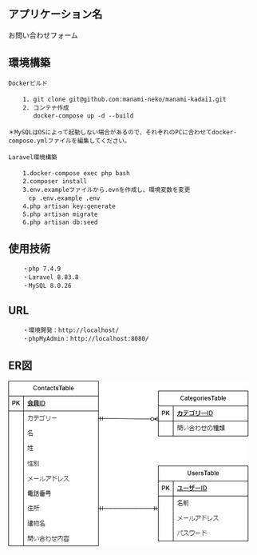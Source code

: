 ## アプリケーション名
お問い合わせフォーム

## 環境構築
```
Dockerビルド

    1. git clone git@github.com:manami-neko/manami-kadai1.git
    2. コンテナ作成
       docker-compose up -d --build

＊MySQLはOSによって起動しない場合があるので、それぞれのPCに合わせてdocker-compose.ymlファイルを編集してください。

Laravel環境構築

    1.docker-compose exec php bash
    2.composer install
    3.env.exampleファイルから.evnを作成し、環境変数を変更
    　cp .env.example .env
    4.php artisan key:generate
    5.php artisan migrate
    6.php artisan db:seed
```

## 使用技術

```
    ・php 7.4.9
    ・Laravel 8.83.8
    ・MySQL 8.0.26
```
## URL
```
    ・環境開発：http://localhost/
    ・phpMyAdmin：http://localhost:8080/
```


## ER図
![ER図](ER.drawio.png)
